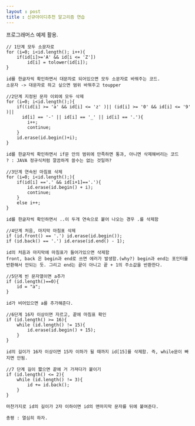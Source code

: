 ```yaml
---
layout : post
title : 신규아이디추천 알고리즘 연습
---
```

프로그래머스 예제 활용.

    // 1단계 모두 소문자로
    for (i=0; i<id.length(); i++){
        if(id[i]>='A' && id[i <= 'Z']) 
            id[i] = tolower(id[i]); 
    }
    
    id를 한글자씩 확인하면서 대문자로 되어있으면 모두 소문자로 바꿔주는 코드.
    소문자 -> 대문자로 하고 싶으면 범위 바꿔주고 toupper
    
    //2단계 지정된 문자 이외에 모두 삭제
    for (i=0; i<id.length();){
        if((id[i] >= 'a' && id[i] <= 'z' )|| (id[i] >= '0' && id[i] <= '9' )||
          id[i] == '-' || id[i] == '_' || id[i] == '.'){
            i++;
            continue;
        }
        id.erase(id.begin()+i);
    }
    
    id를 한글자씩 확인하면서 if문 안의 범위에 만족하면 통과, 아니면 삭제해버리는 코드
    ? : JAVA 정규식처럼 깔끔하게 쓸수는 없는 것일까?

    //3단계 연속된 마침표 삭제
    for (i=0; i<id.length();){
        if(id[i] =='.' && id[i+1]=='.'){
            id.erase(id.begin() + i);
            continue;
        }
        else i++;
    }
    
    id를 한글자씩 확인하면서 ..이 두개 연속으로 붙어 나오는 경우 .를 삭제함
    
    //4단계 처음, 마지막 마침표 삭제
    if (id.front() == '.') id.erase(id.begin());
    if (id.back() == '.') id.erase(id.end() - 1);
    
    id의 처음과 마지막에 마침표가 들어가있으면 삭제함
    front, back 은 begin과 end로 쓰면 에러가 발생함.(why?) begin과 end는 포인터를 반환해서 안되는 듯. 그리고 end는 끝이 아니고 끝 + 1의 주소값을 반환한다.
    
    //5단계 빈 문자열이면 a추가
    if (id.length()==0){
        id = "a";
    }
    
    id가 비어있으면 a를 추가해준다.
    
    //6단계 16자 이상이면 자르고, 끝에 마침표 확인
    if (id.length() >= 16){
        while (id.length() != 15){
            id.erase(id.begin() + 15);
        }
    }
    
    id의 길이가 16자 이상이면 15자 이하가 될 때까지 id[15]를 삭제함. 즉, while문이 빠지면 안됨.
    
    //7 단계 길이 짧으면 끝에 거 가져다가 붙이기
    if (id.length() <= 2){
        while (id.length() != 3){
            id += id.back();
        }
    }
    
    마찬가지로 id의 길이가 2자 이하이면 id의 맨마지막 문자를 뒤에 붙여준다.
    
    총평 : 열심히 하자.
    
